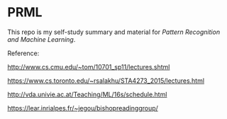 # PRML

This repo is my self-study summary and material for *Pattern Recognition and Machine Learning*. 

Reference:

http://www.cs.cmu.edu/~tom/10701_sp11/lectures.shtml

https://www.cs.toronto.edu/~rsalakhu/STA4273_2015/lectures.html

http://vda.univie.ac.at/Teaching/ML/16s/schedule.html

https://lear.inrialpes.fr/~jegou/bishopreadinggroup/